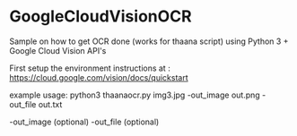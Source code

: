 # GoogleCloudVisionOCR
Sample on how to get OCR done (works for thaana script) using Python 3 + Google Cloud Vision API's

First setup the environment  instructions at : https://cloud.google.com/vision/docs/quickstart

example usage:
  python3 thaanaocr.py img3.jpg -out_image out.png -out_file out.txt
  
-out_image (optional)
-out_file (optional)

